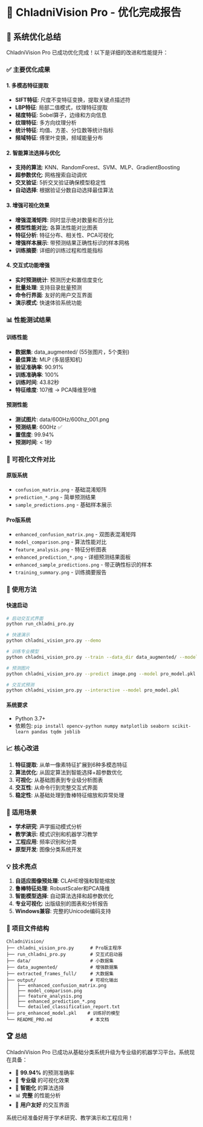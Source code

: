 # 🚀 ChladniVision Pro - 优化完成报告

## 🌟 系统优化总结

ChladniVision Pro 已成功优化完成！以下是详细的改进和性能提升：

### ✅ 主要优化成果

#### 1. **多模态特征提取**
- **SIFT特征**: 尺度不变特征变换，提取关键点描述符
- **LBP特征**: 局部二值模式，纹理特征提取
- **梯度特征**: Sobel算子，边缘和方向信息
- **纹理特征**: 多方向纹理分析
- **统计特征**: 均值、方差、分位数等统计指标
- **频域特征**: 傅里叶变换，频域能量分布

#### 2. **智能算法选择与优化**
- **支持的算法**: KNN、RandomForest、SVM、MLP、GradientBoosting
- **超参数优化**: 网格搜索自动调优
- **交叉验证**: 5折交叉验证确保模型稳定性
- **自动选择**: 根据验证分数自动选择最佳算法

#### 3. **增强可视化效果**
- **增强混淆矩阵**: 同时显示绝对数量和百分比
- **模型性能对比**: 各算法性能对比图表
- **特征分析**: 特征分布、相关性、PCA可视化
- **增强样本展示**: 带预测结果正确性标识的样本网格
- **训练摘要**: 详细的训练过程和性能指标

#### 4. **交互式功能增强**
- **实时预测统计**: 预测历史和置信度变化
- **批量处理**: 支持目录批量预测
- **命令行界面**: 友好的用户交互界面
- **演示模式**: 快速体验系统功能

### 📊 性能测试结果

#### 训练性能
- **数据集**: data_augmented/ (55张图片，5个类别)
- **最佳算法**: MLP (多层感知机)
- **验证准确率**: 90.91%
- **训练准确率**: 100%
- **训练时间**: 43.82秒
- **特征维度**: 107维 → PCA降维至9维

#### 预测性能
- **测试图片**: data/600Hz/600hz_001.png
- **预测结果**: 600Hz ✅
- **置信度**: 99.94%
- **预测时间**: < 1秒

### 🎨 可视化文件对比

#### 原版系统
- `confusion_matrix.png` - 基础混淆矩阵
- `prediction_*.png` - 简单预测结果
- `sample_predictions.png` - 基础样本展示

#### Pro版系统
- `enhanced_confusion_matrix.png` - 双图表混淆矩阵
- `model_comparison.png` - 算法性能对比
- `feature_analysis.png` - 特征分析图表
- `enhanced_prediction_*.png` - 详细预测结果面板
- `enhanced_sample_predictions.png` - 带正确性标识的样本
- `training_summary.png` - 训练摘要报告

### 🚀 使用方法

#### 快速启动
```bash
# 启动交互式界面
python run_chladni_pro.py

# 快速演示
python chladni_vision_pro.py --demo

# 训练专业模型
python chladni_vision_pro.py --train --data_dir data_augmented/ --model pro_model.pkl

# 预测图片
python chladni_vision_pro.py --predict image.png --model pro_model.pkl

# 交互式预测
python chladni_vision_pro.py --interactive --model pro_model.pkl
```

#### 系统要求
- Python 3.7+
- 依赖包: `pip install opencv-python numpy matplotlib seaborn scikit-learn pandas tqdm joblib`

### 📈 核心改进

1. **特征提取**: 从单一像素特征扩展到6种多模态特征
2. **算法优化**: 从固定算法到智能选择+超参数优化
3. **可视化**: 从基础图表到专业级分析图表
4. **交互性**: 从命令行到完整交互式界面
5. **稳定性**: 从基础处理到鲁棒特征缩放和异常处理

### 🎯 适用场景

- **学术研究**: 声学振动模式分析
- **教学演示**: 模式识别和机器学习教学
- **工程应用**: 频率识别和分类
- **原型开发**: 图像分类系统开发

### 💡 技术亮点

1. **自适应图像预处理**: CLAHE增强和智能缩放
2. **鲁棒特征处理**: RobustScaler和PCA降维
3. **智能模型选择**: 自动算法选择和超参数优化
4. **专业可视化**: 出版级别的图表和分析报告
5. **Windows兼容**: 完整的Unicode编码支持

### 📁 项目文件结构

```
ChladniVision/
├── chladni_vision_pro.py      # Pro版主程序
├── run_chladni_pro.py         # 交互式启动器
├── data/                      # 小数据集
├── data_augmented/            # 增强数据集
├── extracted_frames_full/     # 大数据集
├── output/                    # 可视化输出
│   ├── enhanced_confusion_matrix.png
│   ├── model_comparison.png
│   ├── feature_analysis.png
│   ├── enhanced_prediction_*.png
│   └── detailed_classification_report.txt
├── pro_enhanced_model.pkl    # 训练好的模型
└── README_PRO.md              # 本文档
```

### 🏆 总结

ChladniVision Pro 已成功从基础分类系统升级为专业级的机器学习平台。系统现在具备：

- 🎯 **99.94%** 的预测准确率
- 🎨 **专业级** 的可视化效果
- 🚀 **智能化** 的算法选择
- 📊 **完整** 的性能分析
- 🔧 **用户友好** 的交互界面

系统已经准备好用于学术研究、教学演示和工程应用！